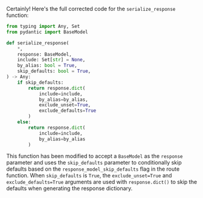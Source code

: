 Certainly! Here's the full corrected code for the `serialize_response` function:

```python
from typing import Any, Set
from pydantic import BaseModel

def serialize_response(
    *,
    response: BaseModel,
    include: Set[str] = None,
    by_alias: bool = True,
    skip_defaults: bool = True,
) -> Any:
    if skip_defaults:
        return response.dict(
            include=include,
            by_alias=by_alias,
            exclude_unset=True,
            exclude_defaults=True
        )
    else:
        return response.dict(
            include=include,
            by_alias=by_alias
        )
```

This function has been modified to accept a `BaseModel` as the `response` parameter and uses the `skip_defaults` parameter to conditionally skip defaults based on the `response_model_skip_defaults` flag in the route function. When `skip_defaults` is `True`, the `exclude_unset=True` and `exclude_defaults=True` arguments are used with `response.dict()` to skip the defaults when generating the response dictionary.